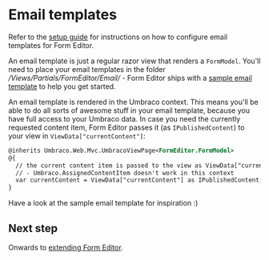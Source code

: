 # Email templates
Refer to the [setup guide](install.md) for instructions on how to configure email templates for Form Editor.

An email template is just a regular razor view that renders a `FormModel`. You'll need to place your email templates in the folder */Views/Partials/FormEditor/Email/* - Form Editor ships with a [sample email template](../Source/Umbraco/Views/Partial/FormEditor/Email/EmailTemplateSample.cshtml) to help you get started. 

An email template is rendered in the Umbraco context. This means you'll be able to do all sorts of awesome stuff in your email template, because you have full access to your Umbraco data. In case you need the currently requested content item, Form Editor passes it (as `IPublishedContent`) to your view in `ViewData["currentContent"]`:

```xml
@inherits Umbraco.Web.Mvc.UmbracoViewPage<FormEditor.FormModel>
@{
  // the current content item is passed to the view as ViewData["currentContent"]
  // - Umbraco.AssignedContentItem doesn't work in this context
  var currentContent = ViewData["currentContent"] as IPublishedContent;
}
```

Have a look at the sample email template for inspiration :)

## Next step
Onwards to [extending Form Editor](extend.md).
